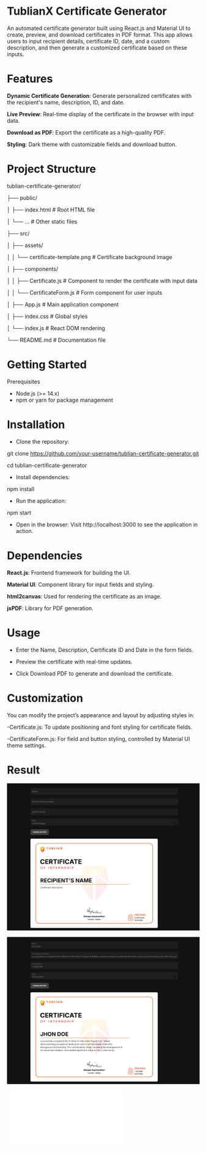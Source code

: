 # TublianX Certificate Generator

An automated certificate generator built using React.js and Material UI to create, preview, and download certificates in PDF format. This app allows users to input recipient details, certificate ID, date, and a custom description, and then generate a customized certificate based on these inputs.


# Features

**Dynamic Certificate Generation**: Generate personalized certificates with the recipient's name, description, ID, and date.

**Live Preview**: Real-time display of the certificate in the browser with input data.

**Download as PDF**: Export the certificate as a high-quality PDF.

**Styling**: Dark theme with customizable fields and download button.


# Project Structure

tublian-certificate-generator/

├── public/

│   ├── index.html          # Root HTML file

│   └── ...                 # Other static files

├── src/

│   ├── assets/

│   │   └── certificate-template.png   # Certificate background image

│   ├── components/

│   │   ├── Certificate.js  # Component to render the certificate with input data

│   │   └── CertificateForm.js # Form component for user inputs

│   ├── App.js              # Main application component

│   ├── index.css           # Global styles

│   └── index.js            # React DOM rendering

└── README.md               # Documentation file


# Getting Started

Prerequisites

 - Node.js (>= 14.x)
 - npm or yarn for package management


# Installation

 - Clone the repository:

 git clone https://github.com/your-username/tublian-certificate-generator.git

 cd tublian-certificate-generator

 - Install dependencies:

 npm install

 - Run the application:

npm start

 - Open in the browser: Visit http://localhost:3000 to see the application in action.


# Dependencies

**React.js**: Frontend framework for building the UI.

**Material UI**: Component library for input fields and styling.

**html2canvas**: Used for rendering the certificate as an image.

**jsPDF**: Library for PDF generation.


# Usage

 - Enter the Name, Description, Certificate ID and Date in the form fields.

 - Preview the certificate with real-time updates.

 - Click Download PDF to generate and download the certificate.


# Customization

You can modify the project’s appearance and layout by adjusting styles in:

 -Certificate.js: To update positioning and font styling for certificate fields.

 -CertificateForm.js: For field and button styling, controlled by Material UI theme settings.

# Result

![result](src/assets//1.jpeg)


![result](src/assets//2.jpeg)


![Link to PDF](src/assets//certificate.pdf)
